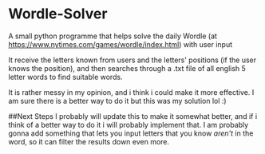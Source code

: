 # Wordle-Solver
A small python programme that helps solve the daily Wordle (at https://www.nytimes.com/games/wordle/index.html) with user input

It receive the letters known from users and the letters' positions (if the user knows the position), and then searches through a .txt file of all english 5 letter words to find suitable words. 

It is rather messy in my opinion, and i think i could make it more effective. I am sure there is a better way to do it but this was my solution lol :)

##Next Steps
I probably will update this to make it somewhat better, and if i think of a better way to do it i will probably implement that. I am probably gonna add something that lets you input letters that you know *aren't* in the word, so it can filter the results down even more.
